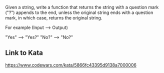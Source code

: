 Given a string, write a function that returns the string with a question mark ("?") appends to the end, unless the original string ends with a question mark, in which case, returns the original string.

For example (Input --> Output)

"Yes" --> "Yes?" 
"No?" --> "No?"

## Link to Kata
https://www.codewars.com/kata/5866fc43395d9138a7000006